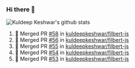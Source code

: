 ### Hi there 👋

<!--
**kuldeepkeshwar/kuldeepkeshwar** is a ✨ _special_ ✨ repository because its `README.md` (this file) appears on your GitHub profile.

Here are some ideas to get you started:

- 🔭 I’m currently working on ...
- 🌱 I’m currently learning ...
- 👯 I’m looking to collaborate on ...
- 🤔 I’m looking for help with ...
- 💬 Ask me about ...
- 📫 How to reach me: ...
- 😄 Pronouns: ...
- ⚡ Fun fact: ...
-->
![Kuldeep Keshwar's github stats](https://github-readme-stats.vercel.app/api?username=kuldeepkeshwar&show_icons=true)

<!--START_SECTION:activity-->
1. 🎉 Merged PR [#58](https://github.com//kuldeepkeshwar/filbert-js/pull/58) in [kuldeepkeshwar/filbert-js](https://github.com//kuldeepkeshwar/filbert-js)
2. 🎉 Merged PR [#56](https://github.com//kuldeepkeshwar/filbert-js/pull/56) in [kuldeepkeshwar/filbert-js](https://github.com//kuldeepkeshwar/filbert-js)
3. 🎉 Merged PR [#55](https://github.com//kuldeepkeshwar/filbert-js/pull/55) in [kuldeepkeshwar/filbert-js](https://github.com//kuldeepkeshwar/filbert-js)
4. 🎉 Merged PR [#54](https://github.com//kuldeepkeshwar/filbert-js/pull/54) in [kuldeepkeshwar/filbert-js](https://github.com//kuldeepkeshwar/filbert-js)
5. 🎉 Merged PR [#53](https://github.com//kuldeepkeshwar/filbert-js/pull/53) in [kuldeepkeshwar/filbert-js](https://github.com//kuldeepkeshwar/filbert-js)
<!--END_SECTION:activity-->
